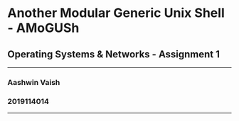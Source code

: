 # Another Modular Generic Unix Shell - AMoGUSh
## Operating Systems & Networks - Assignment 1
---
### Aashwin Vaish
### 2019114014
---
